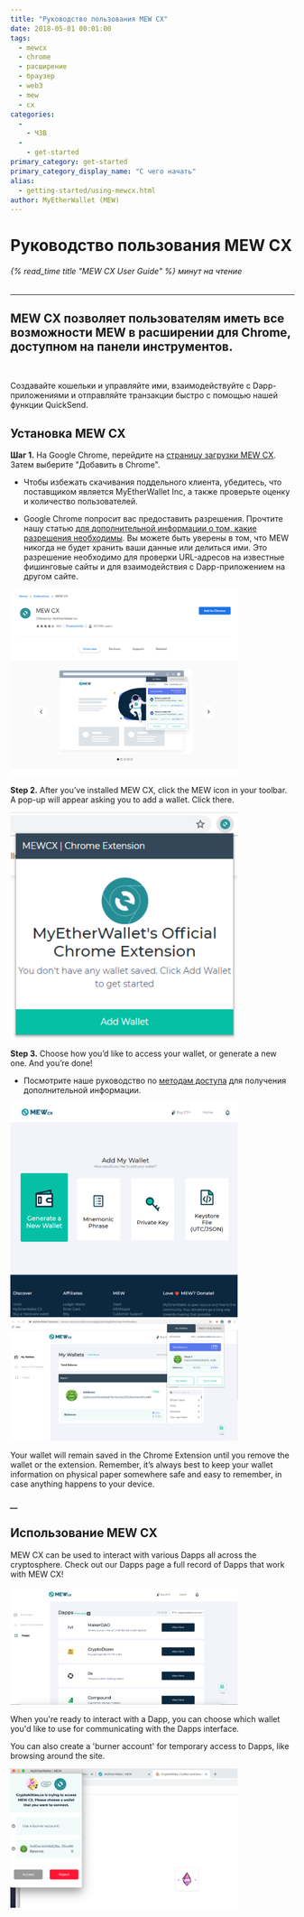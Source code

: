 ```yaml
---
title: "Руководство пользования MEW CX"
date: 2018-05-01 00:01:00
tags:
  - mewcx
  - chrome
  - расширение
  - браузер
  - web3
  - mew
  - cx
categories:
  - 
    - ЧЗВ
  - 
    - get-started
primary_category: get-started
primary_category_display_name: "С чего начать"
alias:
  - getting-started/using-mewcx.html
author: MyEtherWallet (MEW)
---
```


# **Руководство пользования MEW CX**

###### {% read_time title "MEW CX User Guide" %} минут на чтение

* * *

## MEW CX позволяет пользователям иметь все возможности MEW в расширении для Chrome, доступном на панели инструментов.

<br>

Создавайте кошельки и управляйте ими, взаимодействуйте с Dapp-приложениями и отправляйте транзакции быстро с помощью нашей функции QuickSend.

## **Установка MEW CX**

**Шаг 1.** На Google Chrome, перейдите на [страницу загрузки MEW CX](https://chrome.google.com/webstore/detail/myetherwallet-extension/nlbmnnijcnlegkjjpcfjclmcfggfefdm?hl=en). Затем выберите "Добавить в Chrome".

-   Чтобы избежать скачивания поддельного клиента, убедитесь, что поставщиком является MyEtherWallet Inc, а также проверьте оценку и количество пользователей.

-   Google Chrome попросит вас предоставить разрешения. Прочтите нашу статью [для дополнительной информации о том, какие разрешения необходимы](https://www.howtogeek.com/291095/why-do-chrome-extensions-need-all-your-data-on-the-websites-you-visit/). Вы можете быть уверены в том, что MEW никогда не будет хранить ваши данные или делиться ими. Это разрешение необходимо для проверки URL-адресов на известные фишинговые сайты и для взаимодействия с Dapp-приложением на другом сайте.

<div class="wrap-mobile-phone">
<img src="/images/posts/diving-deeper/MEWCX1.png" alt="Image of the MEW CX install page" width="80%">
</div>

**Step 2.** After you’ve installed MEW CX, click the MEW icon in your toolbar. A pop-up will appear asking you to add a wallet. Click there.

<div class="wrap-mobile-phone">
<img src="/images/posts/diving-deeper/MEWCX2.png" alt="Image of MEW CX 'add wallet'" width="80%">
</div>

**Step 3.** Choose how you’d like to access your wallet, or generate a new one. And you’re done!

-   Посмотрите наше руководство по [методам доступа](/@@@@@@/getting-started/how-to-access-your-wallet/) для получения дополнительной информации.

<div class="wrap-mobile-phone">
<img src="/images/posts/diving-deeper/MEWCX3.png" alt="Image of MEW CX 'generate a new wallet'" width="80%">
</div>

<div class="wrap-mobile-phone">
<img src="/images/posts/diving-deeper/MEWCX4.5.png" alt="Image of the MEW CX main page" width="80%">
</div>

Your wallet will remain saved in the Chrome Extension until you remove the wallet or the extension. Remember, it’s always best to keep your wallet information on physical paper somewhere safe and easy to remember, in case anything happens to your device.

##### \_\_

## **Использование MEW CX**

MEW CX can be used to interact with various Dapps all across the cryptosphere. Check out our Dapps page a full record of Dapps that work with MEW CX!

<div class="wrap-mobile-phone">
<img src="/images/posts/diving-deeper/MEWCX6.png" alt="Image of the MEW CX dapp store" width="80%">
</div>

When you're ready to interact with a Dapp, you can choose which wallet you'd like to use for communicating with the Dapps interface.

You can also create a 'burner account' for temporary access to Dapps, like browsing around the site. 

<div class="wrap-mobile-phone">
<img src="/images/posts/diving-deeper/MEWCX7.png" alt="Image of MEW CX connecting to a Dapp, Web3" width="80%">
</div>

